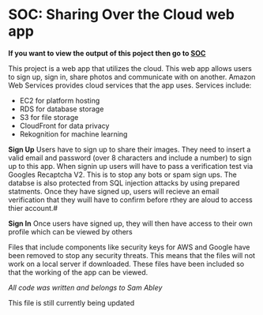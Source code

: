 # SOC: Sharing Over the Cloud web app
**If you want to view the output of this poject then go to [SOC](http://ec2-3-8-195-243.eu-west-2.compute.amazonaws.com/SOC/)**

This project is a web app that utilizes the cloud. This web app allows users to sign up, sign in, share photos and communicate with on another. Amazon Web Services provides cloud services that the app uses. Services include:
 - EC2 for platform hosting
 - RDS for database storage
 - S3 for file storage 
 - CloudFront for data privacy 
 - Rekognition for machine learning
 
**Sign Up**
Users have to sign up to share their images. They need to insert a valid email and password (over 8 characters and include a number) to sign up to this app. When signin up users will have to pass a verification test via Googles Recaptcha V2. This is to stop any bots or spam sign ups. The databse is also protected from SQL injection attacks by using prepared statments. Once they have signed up, users will recieve an email verification that they wuill have to confirm before rthey are aloud to access thier account.#

**Sign In**
Once users have signed up, they will then have access to their own profile which can be viewed by others

Files that include components like security keys for AWS and Google have been removed to stop any security threats. This means that the files will not work on a local server if downloaded. These files have been included so that the working of the app can be viewed. 

*All code was written and belongs to Sam Abley*

This file is still currently being updated
